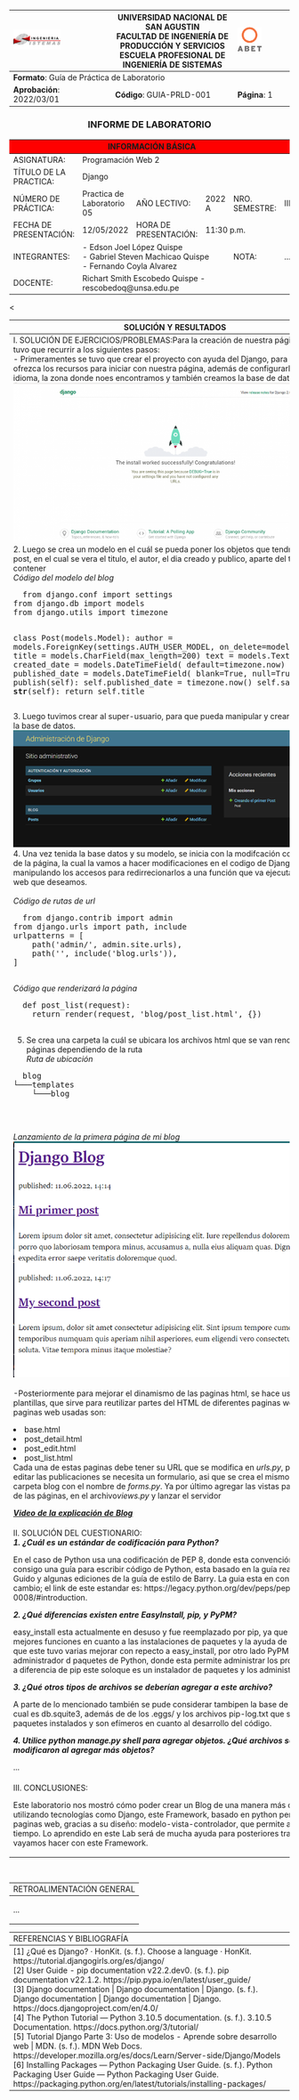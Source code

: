 <div align="center">
<table>
<theader>
<tr>
<td><img src="https://github.com/elopezqu/Lab2_Team3K/blob/main/epis.png" alt="EPIS" style="width:50%; height:auto"/></td>
<th>
<span style="font-weight:bold;">UNIVERSIDAD NACIONAL DE SAN AGUSTIN</span><br />
<span style="font-weight:bold;">FACULTAD DE INGENIERÍA DE PRODUCCIÓN Y SERVICIOS</span><br />
<span style="font-weight:bold;">ESCUELA PROFESIONAL DE INGENIERÍA DE SISTEMAS</span>
</th>
<td><img src="https://github.com/elopezqu/Lab2_Team3K/blob/main/abet.png" alt="ABET" style="width:50%; height:auto"/></td>
</tr>
</theader>
<tbody>
<tr><td colspan="3"><span style="font-weight:bold;">Formato</span>: Guía de Práctica de Laboratorio</td></tr>
<tr><td><span style="font-weight:bold;">Aprobación</span>:  2022/03/01</td><td><span style="font-weight:bold;">Código</span>: GUIA-PRLD-001</td><td><span style="font-weight:bold;">Página</span>: 1</td></tr>
</tbody>
</table>
</div>
<div align="center">
<h3>INFORME DE LABORATORIO</h3>
</div>
<table>
<theader>
<tr><th colspan="6" bgcolor="red">INFORMACIÓN BÁSICA</th></tr>
</theader>
<tbody>
<tr><td>ASIGNATURA:</td><td colspan="5">Programación Web 2</td></tr>
<tr><td>TÍTULO DE LA PRACTICA:</td><td colspan="5">Django</td></tr>
<tr><td>NÚMERO DE PRÁCTICA:</td><td>Practica de Laboratorio 05</td><td>AÑO LECTIVO:</td><td>2022 A</td><td>NRO. SEMESTRE:</td><td>III</td></tr>
<tr><td>FECHA DE PRESENTACIÓN:</td><td>12/05/2022</td><td>HORA DE PRESENTACIÓN:</td><td colspan="3">11:30 p.m.</td></tr>
<tr><td>INTEGRANTES:</td><td colspan="3">- Edson Joel López Quispe<br>- Gabriel Steven Machicao Quispe<br>- Fernando Coyla Alvarez</td><td>NOTA:</td><td>...</td></tr>
<tr><td>DOCENTE:</td><td colspan="5">Richart Smith Escobedo Quispe - rescobedoq@unsa.edu.pe</td></tr>
</tbody>
</table>
<table>
<theader>
<tr><th>SOLUCIÓN Y RESULTADOS</th></tr>
</theader>
<tbody>
<tr><td>I. SOLUCIÓN DE EJERCICIOS/PROBLEMAS:Para la creación de nuestra página web se tuvo que recurrir a los siguientes pasos:<br> - Primeramentes se tuvo que crear el proyecto con ayuda del Django, para que nos ofrezca los recursos para iniciar con nuestra página, además de configurarla a nuestro idioma, la zona donde noes encontramos y también creamos la base de datos<br><img src='imagen/InicioDjango.png' alt='inicio'><br> 2. Luego se crea un modelo en el cuál se pueda poner los objetos que tendrá nuestro post, en el cual se vera el titulo, el autor, el dia creado y publico, aparte del texto que va contener<br>
  <em>Código del modelo del blog</em>
  <pre>
  from django.conf import settings
from django.db import models
from django.utils import timezone

class Post(models.Model):
    author = models.ForeignKey(settings.AUTH_USER_MODEL, on_delete=models.CASCADE)
    title = models.CharField(max_length=200)
    text = models.TextField()
    created_date = models.DateTimeField(
            default=timezone.now)
    published_date = models.DateTimeField(
            blank=True, null=True)
    def publish(self):
        self.published_date = timezone.now()
        self.save()
    def __str__(self):
        return self.title
  </pre>
  3. Luego tuvimos crear al super-usuario, para que pueda manipular y crear los post en la base de datos.<br>
  <img src= 'imagen/baseDatos.png' src='GUI de la pagina donde contiene los post'><br>
  4. Una vez tenida la base datos y su modelo, se inicia con la modifcación con el diseño de la página, la cual la vamos a hacer modificaciones en el codigo de Django, manipulando los accesos para redirrecionarlos a una función que va ejecutar la página web que deseamos.<br><br>
  <em>Código de rutas de url</em>
  <pre>
  from django.contrib import admin
from django.urls import path, include
urlpatterns = [
    path('admin/', admin.site.urls),
    path('', include('blog.urls')),
]
  </pre>
  
  <em>Código que renderizará la página</em><br>
  <pre>
  def post_list(request):
    return render(request, 'blog/post_list.html', {})
  </pre>
  
  5. Se crea una carpeta la cuál se ubicara los archivos html que se van renderizar las páginas dependiendo de la ruta<br>
  <em>Ruta de ubicación </em><br>
  <pre>
  blog
└───templates
    └───blog
  </pre><br>
   <em> Lanzamiento de la primera página de mi blog </em><br>
  <img src='imagen/blog_Nube.png' alt='prueba'>
  <br><br>-Posteriormente para mejorar el dinamismo de las paginas html, se hace uso de plantillas, que sirve para reutilizar partes del HTML de diferentes paginas web, las paginas web usadas son: <li>base.html</li><li>post_detail.html</li><li>post_edit.html</li><li>post_list.html</li>Cada una de estas paginas debe tener su URL que se modifica en <em>urls.py</em>, para poder editar las publicaciones se necesita un formulario, asi que se crea el mismo en la carpeta blog con el nombre de <em>forms.py</em>. Ya por último agregar las vistas para cada uan de las páginas, en el archivo<em>views.py</em> y lanzar el servidor<br>
  
  <strong><em><a href='https://youtu.be/NYrww6cr8LY'>Video de la explicación de Blog</a></em></strong> 
  </td></tr>
<tr><td>II. SOLUCIÓN DEL CUESTIONARIO:<br><strong><em>1. ¿Cuál es un estándar de codificación para Python?</em></strong><br><p>En el caso de Python usa una codificación de PEP 8, donde esta convención trae consigo una guía para escribir código de Python, esta basado en la guía realizado por Guido y algunas ediciones de la guía de estilo de Barry. La guia esta en constante cambio; el link de este estandar es:  https://legacy.python.org/dev/peps/pep-0008/#introduction.</p><strong><em>2. ¿Qué diferencias existen entre EasyInstall, pip, y PyPM?</em></strong><p>easy_install esta actualmente en desuso y fue reemplazado por pip, ya que brindaba mejores funciones en cuanto a las instalaciones de paquetes y la ayuda de PEP 438, que este tuvo varias mejorar con repecto a easy_install, por otro lado PyPM es un administrador d paquetes de Python, donde esta permite administrar los proyectos, que a diferencia de pip este soloque es un instalador de paquetes y los administra.</p><strong><em> 3.  ¿Qué otros tipos de archivos se deberían agregar a este archivo?</em></strong><p>A parte de lo mencionado también se pude considerar tambipen la base de datos, el cual es db.squite3, además de de los .eggs/ y los archivos pip-log.txt que sirve para los paquetes instalados y son efímeros en cuanto al desarrollo del código.</p><strong><em>4. Utilice python manage.py shell para agregar objetos. ¿Qué archivos se modificaron al agregar más objetos?</em></strong><p>...</p></td></tr>
  <tr><td>III. CONCLUSIONES:<br><p>Este laboratorio nos mostró cómo poder crear un Blog de una manera más optimizada, utilizando tecnologías como Django, este Framework, basado en python permite crear paginas web, gracias a su diseño: modelo-vista-controlador, que permite ahorrar tiempo. Lo aprendido en este Lab será de mucha ayuda para posteriores trabajos que vayamos hacer con este Framework.</p></td><</tr>
</tbody>
</table>

<table>
<theader>
  <tr><td>RETROALIMENTACIÓN GENERAL</td><br><tr>
</theader>
<tbody>
  <tr><td><p>...</p></td></tr>
</tbody>
</table>

<table>
<theader>
<tr><td>REFERENCIAS Y BIBLIOGRAFÍA</td><tr>
</theader>
<tbody>
<tr><td>[1] ¿Qué es Django? · HonKit. (s. f.). Choose a language · HonKit. https://tutorial.djangogirls.org/es/django/<br>
[2] User Guide - pip documentation v22.2.dev0. (s. f.). pip documentation v22.1.2. https://pip.pypa.io/en/latest/user_guide/<br>
[3] Django documentation | Django documentation | Django. (s. f.). Django documentation | Django documentation | Django. https://docs.djangoproject.com/en/4.0/<br>
[4] The Python Tutorial — Python 3.10.5 documentation. (s. f.). 3.10.5 Documentation. https://docs.python.org/3/tutorial/<br>
[5] Tutorial Django Parte 3: Uso de modelos - Aprende sobre desarrollo web | MDN. (s. f.). MDN Web Docs. https://developer.mozilla.org/es/docs/Learn/Server-side/Django/Models<br>
[6] Installing Packages — Python Packaging User Guide. (s. f.). Python Packaging User Guide — Python Packaging User Guide. https://packaging.python.org/en/latest/tutorials/installing-packages/<br></tr>
</tbody>
</table>

